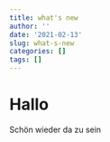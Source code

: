 ```yaml
---
title: what's new
author: ''
date: '2021-02-13'
slug: what-s-new
categories: []
tags: []
---
```


# Hallo

Schön wieder da zu sein
